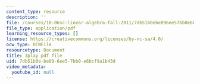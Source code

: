 ```yaml
---
content_type: resource
description: ''
file: /courses/18-06sc-linear-algebra-fall-2011/7db51b0ebe096ee57bb0e6bcf9a1b43d_BaBoztM9Q1w.pdf
file_type: application/pdf
learning_resource_types: []
license: https://creativecommons.org/licenses/by-nc-sa/4.0/
ocw_type: OCWFile
resourcetype: Document
title: 3play pdf file
uid: 7db51b0e-be09-6ee5-7bb0-e6bcf9a1b43d
video_metadata:
  youtube_id: null
---
```

